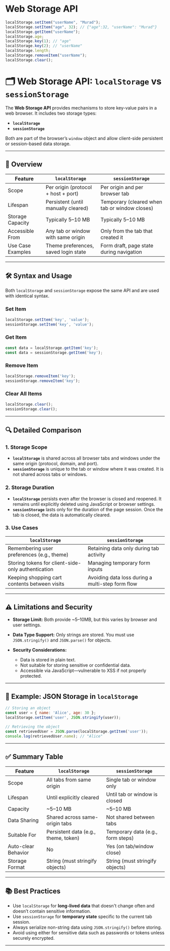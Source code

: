 # Web Storage API
```js
localStorage.setItem("userName", "Murad");
localStorage.setItem("age", 32); // {"age":32, "userName": "Murad"}
localStorage.getItem("userName");
localStorage.age;
localStorage.key(1); // "age"
localStorage.key(2); // "userName"
localStorage.length;
localStorage.removeItem("userName");
localStorage.clear();
```

# 🗂️ Web Storage API: `localStorage` vs `sessionStorage`

The **Web Storage API** provides mechanisms to store key-value pairs in a web browser. It includes two storage types:

* **`localStorage`**
* **`sessionStorage`**

Both are part of the browser’s `window` object and allow client-side persistent or session-based data storage.

---

## 📌 Overview

| Feature           | `localStorage`                       | `sessionStorage`                              |
| ----------------- | ------------------------------------ | --------------------------------------------- |
| Scope             | Per origin (protocol + host + port)  | Per origin and per browser tab                |
| Lifespan          | Persistent (until manually cleared)  | Temporary (cleared when tab or window closes) |
| Storage Capacity  | Typically 5–10 MB                    | Typically 5–10 MB                             |
| Accessible From   | Any tab or window with same origin   | Only from the tab that created it             |
| Use Case Examples | Theme preferences, saved login state | Form draft, page state during navigation      |

---

## 🛠️ Syntax and Usage

Both `localStorage` and `sessionStorage` expose the same API and are used with identical syntax.

### Set Item

```javascript
localStorage.setItem('key', 'value');
sessionStorage.setItem('key', 'value');
```

### Get Item

```javascript
const data = localStorage.getItem('key');
const data = sessionStorage.getItem('key');
```

### Remove Item

```javascript
localStorage.removeItem('key');
sessionStorage.removeItem('key');
```

### Clear All Items

```javascript
localStorage.clear();
sessionStorage.clear();
```

---

## 🔍 Detailed Comparison

### 1. Storage Scope

* **`localStorage`** is shared across all browser tabs and windows under the same origin (protocol, domain, and port).
* **`sessionStorage`** is unique to the tab or window where it was created. It is not shared across tabs or windows.

### 2. Storage Duration

* **`localStorage`** persists even after the browser is closed and reopened. It remains until explicitly deleted using JavaScript or browser settings.
* **`sessionStorage`** lasts only for the duration of the page session. Once the tab is closed, the data is automatically cleared.

### 3. Use Cases

| `localStorage`                                     | `sessionStorage`                                 |
| -------------------------------------------------- | ------------------------------------------------ |
| Remembering user preferences (e.g., theme)         | Retaining data only during tab activity          |
| Storing tokens for client-side-only authentication | Managing temporary form inputs                   |
| Keeping shopping cart contents between visits      | Avoiding data loss during a multi-step form flow |

---

## ⚠️ Limitations and Security

* **Storage Limit:** Both provide \~5–10MB, but this varies by browser and user settings.
* **Data Type Support:** Only strings are stored. You must use `JSON.stringify()` and `JSON.parse()` for objects.
* **Security Considerations:**

  * Data is stored in plain text.
  * Not suitable for storing sensitive or confidential data.
  * Accessible via JavaScript—vulnerable to XSS if not properly protected.

---

## 📄 Example: JSON Storage in `localStorage`

```javascript
// Storing an object
const user = { name: 'Alice', age: 30 };
localStorage.setItem('user', JSON.stringify(user));

// Retrieving the object
const retrievedUser = JSON.parse(localStorage.getItem('user'));
console.log(retrievedUser.name); // "Alice"
```

---

## ✅ Summary Table

| Feature             | `localStorage`                       | `sessionStorage`                  |
| ------------------- | ------------------------------------ | --------------------------------- |
| Scope               | All tabs from same origin            | Single tab or window only         |
| Lifespan            | Until explicitly cleared             | Until tab or window is closed     |
| Capacity            | \~5–10 MB                            | \~5–10 MB                         |
| Data Sharing        | Shared across same-origin tabs       | Not shared between tabs           |
| Suitable For        | Persistent data (e.g., theme, token) | Temporary data (e.g., form steps) |
| Auto-clear Behavior | No                                   | Yes (on tab/window close)         |
| Storage Format      | String (must stringify objects)      | String (must stringify objects)   |

---

## 📚 Best Practices

* Use `localStorage` for **long-lived data** that doesn't change often and doesn’t contain sensitive information.
* Use `sessionStorage` for **temporary state** specific to the current tab session.
* Always serialize non-string data using `JSON.stringify()` before storing.
* Avoid using either for sensitive data such as passwords or tokens unless securely encrypted.

---
